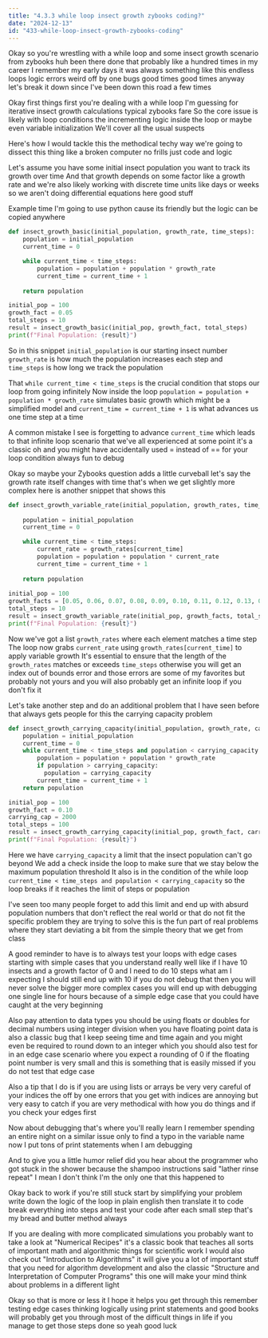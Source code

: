 ```yaml
---
title: "4.3.3 while loop insect growth zybooks coding?"
date: "2024-12-13"
id: "433-while-loop-insect-growth-zybooks-coding"
---
```


Okay so you're wrestling with a while loop and some insect growth scenario from zybooks huh been there done that probably like a hundred times in my career I remember my early days it was always something like this endless loops logic errors weird off by one bugs good times good times anyway let's break it down since I've been down this road a few times

Okay first things first you're dealing with a while loop I'm guessing for iterative insect growth calculations typical zybooks fare So the core issue is likely with loop conditions the incrementing logic inside the loop or maybe even variable initialization We'll cover all the usual suspects

Here's how I would tackle this the methodical techy way we're going to dissect this thing like a broken computer no frills just code and logic

Let's assume you have some initial insect population you want to track its growth over time And that growth depends on some factor like a growth rate and we're also likely working with discrete time units like days or weeks so we aren't doing differential equations here good stuff

Example time I'm going to use python cause its friendly but the logic can be copied anywhere

```python
def insect_growth_basic(initial_population, growth_rate, time_steps):
    population = initial_population
    current_time = 0

    while current_time < time_steps:
        population = population + population * growth_rate
        current_time = current_time + 1
    
    return population

initial_pop = 100
growth_fact = 0.05
total_steps = 10
result = insect_growth_basic(initial_pop, growth_fact, total_steps)
print(f"Final Population: {result}")

```

So in this snippet `initial_population` is our starting insect number `growth_rate` is how much the population increases each step and `time_steps` is how long we track the population

That `while current_time < time_steps` is the crucial condition that stops our loop from going infinitely Now inside the loop `population = population + population * growth_rate` simulates basic growth which might be a simplified model and `current_time = current_time + 1` is what advances us one time step at a time

A common mistake I see is forgetting to advance `current_time` which leads to that infinite loop scenario that we've all experienced at some point it's a classic oh and you might have accidentally used = instead of == for your loop condition always fun to debug

Okay so maybe your Zybooks question adds a little curveball let's say the growth rate itself changes with time that's when we get slightly more complex here is another snippet that shows this

```python
def insect_growth_variable_rate(initial_population, growth_rates, time_steps):
  
    population = initial_population
    current_time = 0

    while current_time < time_steps:
        current_rate = growth_rates[current_time]
        population = population + population * current_rate
        current_time = current_time + 1
    
    return population
  
initial_pop = 100
growth_facts = [0.05, 0.06, 0.07, 0.08, 0.09, 0.10, 0.11, 0.12, 0.13, 0.14]
total_steps = 10
result = insect_growth_variable_rate(initial_pop, growth_facts, total_steps)
print(f"Final Population: {result}")

```

Now we've got a list `growth_rates` where each element matches a time step The loop now grabs `current_rate` using `growth_rates[current_time]` to apply variable growth It's essential to ensure that the length of the `growth_rates` matches or exceeds `time_steps` otherwise you will get an index out of bounds error and those errors are some of my favorites but probably not yours and you will also probably get an infinite loop if you don't fix it

Let's take another step and do an additional problem that I have seen before that always gets people for this the carrying capacity problem

```python
def insect_growth_carrying_capacity(initial_population, growth_rate, carrying_capacity, time_steps):
    population = initial_population
    current_time = 0
    while current_time < time_steps and population < carrying_capacity:
        population = population + population * growth_rate
        if population > carrying_capacity:
          population = carrying_capacity
        current_time = current_time + 1
    return population

initial_pop = 100
growth_fact = 0.10
carrying_cap = 2000
total_steps = 100
result = insect_growth_carrying_capacity(initial_pop, growth_fact, carrying_cap, total_steps)
print(f"Final Population: {result}")
```

Here we have `carrying_capacity` a limit that the insect population can't go beyond We add a check inside the loop to make sure that we stay below the maximum population threshold It also is in the condition of the while loop `current_time < time_steps and population < carrying_capacity` so the loop breaks if it reaches the limit of steps or population

I've seen too many people forget to add this limit and end up with absurd population numbers that don't reflect the real world or that do not fit the specific problem they are trying to solve this is the fun part of real problems where they start deviating a bit from the simple theory that we get from class

A good reminder to have is to always test your loops with edge cases starting with simple cases that you understand really well like if I have 10 insects and a growth factor of 0 and I need to do 10 steps what am I expecting I should still end up with 10 if you do not debug that then you will never solve the bigger more complex cases you will end up with debugging one single line for hours because of a simple edge case that you could have caught at the very beginning

Also pay attention to data types you should be using floats or doubles for decimal numbers using integer division when you have floating point data is also a classic bug that I keep seeing time and time again and you might even be required to round down to an integer which you should also test for in an edge case scenario where you expect a rounding of 0 if the floating point number is very small and this is something that is easily missed if you do not test that edge case

Also a tip that I do is if you are using lists or arrays be very very careful of your indices the off by one errors that you get with indices are annoying but very easy to catch if you are very methodical with how you do things and if you check your edges first

Now about debugging that's where you'll really learn I remember spending an entire night on a similar issue only to find a typo in the variable name now I put tons of print statements when I am debugging

And to give you a little humor relief did you hear about the programmer who got stuck in the shower because the shampoo instructions said "lather rinse repeat" I mean I don't think I'm the only one that this happened to

Okay back to work if you're still stuck start by simplifying your problem write down the logic of the loop in plain english then translate it to code break everything into steps and test your code after each small step that's my bread and butter method always

If you are dealing with more complicated simulations you probably want to take a look at "Numerical Recipes" it's a classic book that teaches all sorts of important math and algorithmic things for scientific work I would also check out "Introduction to Algorithms" it will give you a lot of important stuff that you need for algorithm development and also the classic "Structure and Interpretation of Computer Programs" this one will make your mind think about problems in a different light

Okay so that is more or less it I hope it helps you get through this remember testing edge cases thinking logically using print statements and good books will probably get you through most of the difficult things in life if you manage to get those steps done so yeah good luck
